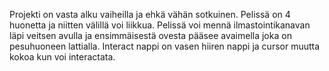 Projekti on vasta alku vaiheilla ja ehkä vähän sotkuinen. Pelissä on 4 huonetta ja niitten välillä voi liikkua.
Pelissä voi mennä ilmastointikanavan läpi veitsen avulla ja ensimmäisestä ovesta pääsee avaimella joka on pesuhuoneen lattialla.
Interact nappi on vasen hiiren nappi ja cursor muutta kokoa kun voi interactata.
